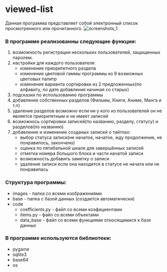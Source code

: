 # viewed-list
Данная программа представляет собой электронный список просмотренного или прочитанного.
![screenshots_1](https://github.com/Yulya-S/viewed-list/assets/113251965/ffc98029-978f-4f1a-8b98-8a9b97dd0d65)


### В программе реализованны следующие функции:
1. возможность регистрации нескольких пользователей, защищенных паролем.
2. настройки для каждого пользователя:
    - изменение приоритетного раздела
    - изменение цветовой гаммы программы из 9 возможных цветовых палитр
    - изменение варианта сортировки из 2 предложенных(по алфавиту, по дате добавления начиная со старых)
3. подсказки по использованию программы
4. добавление собственных разделов (Фильмы, Книги, Аниме, Манга и т.п)
5. удаление разделов возможно если ни у кого из пользователей он не является приоритетным и не имеет записей
6. возможнось сортировки записей(по названию, разделу, статусу) и разделов(по названию)
7. добавление и изменение созданых записей о тайтлах:
    - выбор статуса записи(не начатое, начатое, жду продолжение, не понравилось, закончено)
    - оценка по пятибальной шкале для завершённых записей
    - отметка номера большого блока и части начатой записи
    - возможность добавить заметку о записи
    - удаление записи если она находится в статусе не начата или не понравилась
### Структура программы:
- images - папка со всеми изображениями
- base - папка с базой данных (создается автоматически)
- code
    - coefficients.py - файл со всеми коэфициентами
    - items.py - файл со всеми объектами
    - data_base - файл со всеми функциями относящимися к базе данных
### В программе используются библиотеки:
- pygame
- sqlite3
- base64
- os

